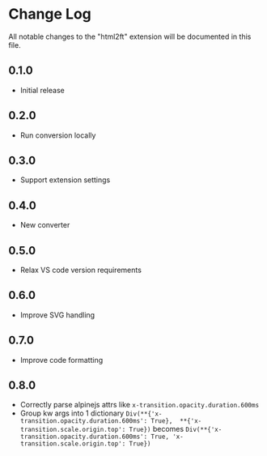 # Change Log

All notable changes to the "html2ft" extension will be documented in this file.

## 0.1.0

- Initial release

## 0.2.0

- Run conversion locally

## 0.3.0

- Support extension settings

## 0.4.0

- New converter

## 0.5.0

- Relax VS code version requirements

## 0.6.0

- Improve SVG handling

## 0.7.0

- Improve code formatting

## 0.8.0

- Correctly parse alpinejs attrs like `x-transition.opacity.duration.600ms`
- Group kw args into 1 dictionary `Div(**{'x-transition.opacity.duration.600ms': True},  **{'x-transition.scale.origin.top': True})` becomes `Div(**{'x-transition.opacity.duration.600ms': True, 'x-transition.scale.origin.top': True})`
